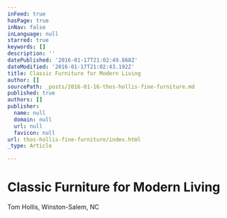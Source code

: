 ```yaml
---
inFeed: true
hasPage: true
inNav: false
inLanguage: null
starred: true
keywords: []
description: ''
datePublished: '2016-01-17T21:02:49.868Z'
dateModified: '2016-01-17T21:02:43.192Z'
title: Classic Furniture for Modern Living
author: []
sourcePath: _posts/2016-01-16-thos-hollis-fine-furniture.md
published: true
authors: []
publisher:
  name: null
  domain: null
  url: null
  favicon: null
url: thos-hollis-fine-furniture/index.html
_type: Article

---
```

# Classic Furniture for Modern Living

Tom Hollis, Winston-Salem, NC